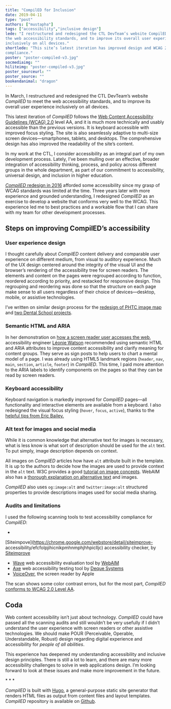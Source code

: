 ```yaml
---
title: "CompilED for Inclusion"
date: 2019-04-11
type: "post"
authors: ["mustapha"]
tags: ["accessibility","inclusive design"]
lede: "I restructured and redesigned the CTL DevTeam’s website CompilED to meet
the web accessibility standards, and to improve its overall user experience
inclusively on all devices."
shortlede: "This site’s latest iteration has improved design and WCAG 2.0
compliance."
poster: "poster-compiled-v3.jpg"
socmediaimg: ""
hiliteimg: "poster-compiled-v3.jpg"
poster_sourceurl: ""
poster_source: ""
bookendanimal: "dragon"
---
```


In March, I restructured and redesigned the CTL DevTeam’s website _CompilED_ to
meet the web accessibility standards, and to improve its overall user
experience inclusively on all devices.

This latest iteration of _CompilED_ follows the
[Web Content Accessibility Guidelines (WCAG) 2.0](https://www.w3.org/TR/WCAG20/)
level AA, and it is much more technically and usably accessible than the
previous versions. It is keyboard accessible with improved focus styling. The
site is also seamlessly adaptive to multi-size screen devices—smartphones,
tablets, and desktops. The comprehensive design has also improved the
readability of the site’s content.

In my work at the CTL, I consider accessibility as an integral part of my own
development process. Lately, I’ve been mulling over an effective, broader
integration of accessibility thinking, process, and policy across different
groups in the whole department, as part of our commitment to accessibility,
universal design, and inclusion in higher education.

[_CompilED_ redesign in 2016](/articles/rebuilding-compiled/) afforded some
accessibility since my grasp of WCAG standards was limited at the time. Three
years later with more experience and grounded understanding, I redesigned
_CompilED_ as an exercise to develop a website that conforms very well to the
WCAG. This experience led me to best practices and a workable flow that I can
share with my team for other development processes.

## Steps on improving CompilED’s accessibility

### User experience design

I thought carefully about _CompilED_ content delivery and comparable user
experience on different medium, from visual to auditory experience. Much of the
UX design centered around the integrity of the visual UI and the browser’s
rendering of the accessibility tree for screen readers. The elements and
content on the pages were regrouped according to function, reordered according
to priority, and restacked for responsive design. This regrouping and
reordering was done so that the structure on each page make sense to all users
regardless of their choice of devices—desktop, mobile, or assistive
technologies.

I’ve written on similar design process for the
[redesign of PHTC image map](/articles/a11y-rwd-imagemap/) and
[two Dental School projects](/articles/deconstructing-accessibility/).

### Semantic HTML and ARIA

In her demonstration on 
[how a screen reader user accesses the web](https://www.smashingmagazine.com/2019/02/accessibility-webinar/),
accessibility engineer [Léonie Watson](https://tink.uk/) recommended using
semantic HTML and ARIA attributes to improve content accessibility and clarify
meaning for content groups. They serve as sign posts to help users to chart a
mental model of a page. I was already using HTML5 landmark regions (`header`,
`nav`, `main`, `section`, `article`, `footer`) in _CompilED_. This time, I paid
more attention to the ARIA labels to identify components on the pages so that
they can be read by screen readers. 

### Keyboard accessibility

Keyboard navigation is markedly improved for _CompilED_ pages—all functionality
and interactive elements are available from a keyboard. I also redesigned the
visual focus styling (`hover`, `focus`, `active`), thanks to the
[helpful tips from Eric Bailey.](https://www.youtube.com/watch?v=9YazmVNwtHI)

### Alt text for images and social media

While it is common knowledge that alternative text for images is necessary,
what is less know is what sort of description should be used for the `alt`
text. To put simply, image description depends on context.

All images on _CompilED_ articles how have `alt` attribute built in the
template. It is up to the authors to decide how the images are used to provide
context in the `alt` text. W3C provides a good
[tutorial on image concepts](https://www.w3.org/WAI/tutorials/images/).
WebAIM also has a
[thorough explanation on alternative text](https://webaim.org/techniques/alttext/)
and images.

_CompilED_ also uses `og:image:alt` and `twitter:image:alt` structured
properties to provide descriptions images used for social media sharing.

### Audits and limitations

I used the following scanning tools to test accessibility compliance for
_CompilED_:

*
[Siteimpove](https://chrome.google.com/webstore/detail/siteimprove-
accessibility/efcfolpjihicnikpmhnmphjhhpiclljc)
accessibility checker, by [Siteimprove](https://siteimprove.com)
* [Wave](https://wave.webaim.org/extension/) web accessibility evaluation tool
by [WebAIM](https://webaim.org/)
* [Axe](https://www.deque.com/axe/) web accessibility testing tool by 
[Deque Systems](https://www.deque.com)
* [VoiceOver](https://www.apple.com/accessibility/mac/vision/), the screen
reader by Apple

The scan shows some color contrast errors, but for the most part, _CompilED_
[conforms to WCAG 2.0 Level AA](/info/accessibility/). 

## Coda

Web content accessibility isn’t just about technology. _CompilED_ could have
passed all the scanning audits and still wouldn’t be very usefully if I didn’t
understand the user experience with screen readers or other assistive
technologies. We should make POUR (Perceivable, Operable, Understandable,
Robust) design regarding digital experience and accessibility for _people of
all abilities_.

This experience has deepened my understanding accessibility and inclusive
design principles. There is still a lot to learn, and there are many more
accessibility challenges to solve in web applications design. I’m looking
forward to look at these issues and make more improvement in the future.

&#42; &#42; &#42;

_CompilED_ is built with [Hugo](https://gohugo.io), a general-purpose static
site generator that renders HTML files as output from content files and layout
templates. _CompilED_ repository is available on
[Github](https://github.com/ccnmtl/compiled3/).


